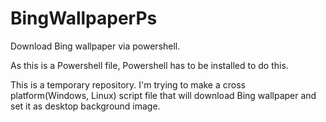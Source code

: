 # BingWallpaperPs
Download Bing wallpaper via powershell.

As this is a Powershell file, Powershell has to be installed to do this.

This is a temporary repository. I'm trying to make a cross platform(Windows, Linux) script file that will download Bing wallpaper and set it as desktop background image.
